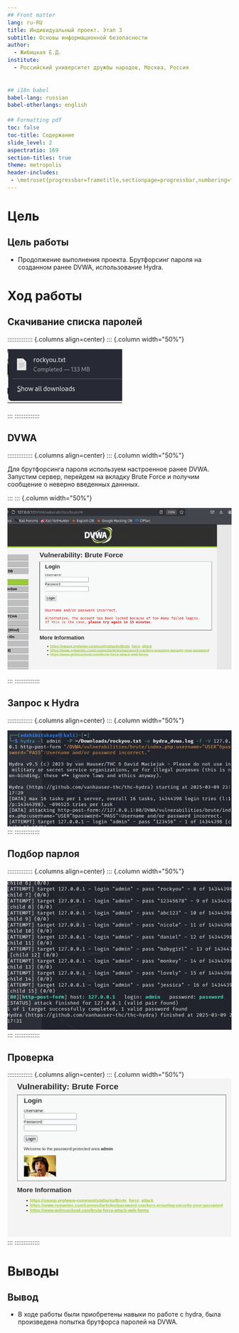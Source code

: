 ```yaml
---
## Front matter
lang: ru-RU
title: Индивидуальный проект. Этап 3
subtitle: Основы информационной безопасности
author:
  - Жибицкая Е.Д.
institute:
  - Российский университет дружбы народов, Москва, Россия


## i18n babel
babel-lang: russian
babel-otherlangs: english

## Formatting pdf
toc: false
toc-title: Содержание
slide_level: 2
aspectratio: 169
section-titles: true
theme: metropolis
header-includes:
 - \metroset{progressbar=frametitle,sectionpage=progressbar,numbering=fraction}
---
```




# Цель

## Цель работы

- Продолжение выполнения проекта. Брутфорсинг пароля на созданном ранее DVWA, использование Hydra.

# Ход работы 


## Скачивание списка паролей

:::::::::::::: {.columns align=center}
::: {.column width="50%"}

![Файл паролей](image/1.jpg)

:::
::::::::::::::



## DVWA

:::::::::::::: {.columns align=center}
::: {.column width="50%"}

Для брутфорсинга пароля используем настроенное ранее DVWA. Запустим сервер, перейдем на вкладку  Brute Force  и получим сообщение о неверно введенных даннных.

:::
::: {.column width="50%"}


![Попытка авторизации](image/2.jpg)

:::
::::::::::::::



## Запрос к Hydra
:::::::::::::: {.columns align=center}
::: {.column width="50%"}


![Запрос к hydra](image/3.jpg)
:::
::::::::::::::

## Подбор парлоя
 
:::::::::::::: {.columns align=center}
::: {.column width="50%"}

![Поиск и нахождение пароля](image/4.jpg)
:::
::::::::::::::

## Проверка

:::::::::::::: {.columns align=center}
::: {.column width="50%"}
![Вход](image/5.jpg)
:::
::::::::::::::



# Выводы

## Вывод

-  В ходе работы были приобретены навыки по работе с hydra, была произведена попытка брутфорса паролей на DVWA.

